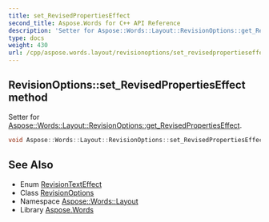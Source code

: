 ```yaml
---
title: set_RevisedPropertiesEffect
second_title: Aspose.Words for C++ API Reference
description: 'Setter for Aspose::Words::Layout::RevisionOptions::get_RevisedPropertiesEffect.'
type: docs
weight: 430
url: /cpp/aspose.words.layout/revisionoptions/set_revisedpropertieseffect/
---
```

## RevisionOptions::set_RevisedPropertiesEffect method


Setter for [Aspose::Words::Layout::RevisionOptions::get_RevisedPropertiesEffect](../get_revisedpropertieseffect/).

```cpp
void Aspose::Words::Layout::RevisionOptions::set_RevisedPropertiesEffect(Aspose::Words::Layout::RevisionTextEffect value)
```

## See Also

* Enum [RevisionTextEffect](../../revisiontexteffect/)
* Class [RevisionOptions](../)
* Namespace [Aspose::Words::Layout](../../)
* Library [Aspose.Words](../../../)
